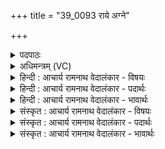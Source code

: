 +++
title = "39_0093 राये अग्ने"

+++
<details><summary>पदपाठः</summary>

रा꣣ये꣢। अ꣣ग्ने। महे꣢। त्वा꣣। दा꣡ना꣢꣯य। सम्। इ꣣धीमहि। ई꣡डि꣢꣯ष्व। हि। म꣣हे꣢। वृ꣣षन्। द्या꣡वा꣢꣯। हो꣣त्रा꣡य꣢। पृ꣣थिवी꣡इ꣢ति। ९३।
</details>

<details><summary>अधिमन्त्रम् (VC)</summary>

- अग्निः
- वामदेवः कश्यपः, असितो देवलो वा
- अनुष्टुप्
- गान्धारः
- आग्नेयं काण्डम्
</details>

<details><summary>हिन्दी : आचार्य रामनाथ वेदालंकार - विषयः</summary>

अगले मन्त्र में अग्नि नाम से जीवात्मा को सम्बोधित किया गया है।
</details>

<details><summary>हिन्दी : आचार्य रामनाथ वेदालंकार - पदार्थः</summary>

पदार्थान्वय -  हे (अग्ने) शरीरस्थ मन, बुद्धि, इन्द्रिय आदि देवों में अग्रणी हमारे जीवात्मन् ! हम (महे राये) प्रचुर सोना, चाँदी, विद्या, विवेक आदि धन को कमाने के लिए और (दानाय) उसके दान के लिए (त्वा) तुझे (समिधीमहि) प्रदीप्त-प्रबुद्ध करते रहें। हे (वृषन्) बली जीवात्मन् ! तू (द्यावापृथिवी) द्युलोक और भूलोक की (महे होत्राय) महान् होम के लिए (ईडिष्व) स्तुति कर, प्रशंसा कर। ये द्यावापृथिवी जगत् के हितार्थ सृष्टि-संचालन-यज्ञ में सर्वस्व-होम कर रहे हैं, इस रूप में उनके गुणों का वर्णन कर और उनसे प्रेरणा लेकर स्वयं भी परोपकारार्थ होम कर, यह भाव है ॥३॥
</details>

<details><summary>हिन्दी : आचार्य रामनाथ वेदालंकार - भावार्थः</summary>

भावार्थ -  मनुष्यों को चाहिए कि अपने आत्मा को प्रबोधन देकर दानशील आकाश-भूमि से शिक्षा लेकर धनों के कमाने तथा दान देने में प्रवृत्त हों ॥३॥
</details>

<details><summary>संस्कृत : आचार्य रामनाथ वेदालंकार - विषयः</summary>

अथाग्निनाम्ना जीवात्मा सम्बोध्यते।
</details>

<details><summary>संस्कृत : आचार्य रामनाथ वेदालंकार - पदार्थः</summary>

पदार्थान्वय -  हे (अग्ने) देहस्थेषु मनोबुद्धीन्द्रियादिषु देवेषु अग्रणीभूत अस्मदीय जीवात्मन् ! वयम् (महे राये) विपुलाय धनाय, विपुलं स्वर्णरजतविद्याविवेकादिधनम् अर्जयितुमिति भावः, (दानाय) अर्जितं धनं सत्पात्रेभ्यो दातुं च (त्वा) त्वाम् (समिधीमहि) प्रदीपयेम, प्रबोधयेम इत्यर्थः। हे (वृषन्) बलवन् जीवात्मन् ! त्वम् (द्यावा-पृथिवी) द्युलोकं भूलोकं च (महे होत्राय) महते होमाय (ईडिष्व) स्तुहि, प्रशंस। द्यावापृथिवी इमे जगतो हिताय सृष्टिसञ्चालनयज्ञे सर्वस्वहोमं कुरुत इति तयोर्गुणान् वर्णय, ततः प्रेरणां गृहीत्वा स्वयमपि परोपकाराय होमं कुरु, इति भावः ॥३॥
</details>

<details><summary>संस्कृत : आचार्य रामनाथ वेदालंकार - भावार्थः</summary>

भावार्थ -  मनुष्यैः स्वात्मानं प्रबोध्य दानशीलाभ्यां द्यावापृथिवीभ्यां शिक्षां गृहीत्वा धनानामर्जने दाने च प्रवृत्तिर्विधेया ॥३॥
</details>